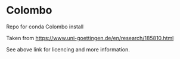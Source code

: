 # Colombo
Repo for conda Colombo install

Taken from https://www.uni-goettingen.de/en/research/185810.html

See above link for licencing and more information.

